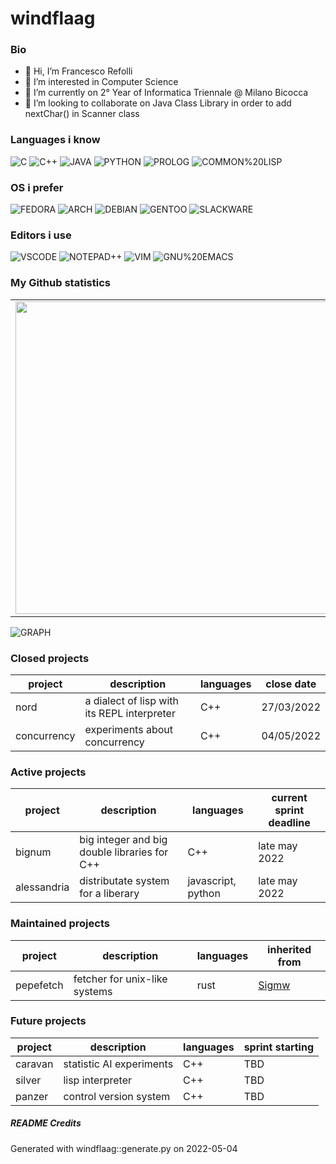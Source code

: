 # windflaag

### Bio
- 👋 Hi, I’m Francesco Refolli
- 👀 I’m interested in Computer Science
- 🌱 I’m currently on 2° Year of Informatica Triennale @ Milano Bicocca
- 💞️ I’m looking to collaborate on Java Class Library in order to add nextChar() in Scanner class

### Languages i know
![C](https://img.shields.io/badge/-C-lightred.svg) ![C++](https://img.shields.io/badge/-C++-orange.svg) ![JAVA](https://img.shields.io/badge/-JAVA-yellow.svg) ![PYTHON](https://img.shields.io/badge/-PYTHON-grey.svg) ![PROLOG](https://img.shields.io/badge/-PROLOG-lightgreen.svg) ![COMMON%20LISP](https://img.shields.io/badge/-COMMON%20LISP-blue.svg)

### OS i prefer
![FEDORA](https://img.shields.io/badge/-FEDORA-orange.svg) ![ARCH](https://img.shields.io/badge/-ARCH-lightgrey.svg) ![DEBIAN](https://img.shields.io/badge/-DEBIAN-lightgrey.svg) ![GENTOO](https://img.shields.io/badge/-GENTOO-lightgrey.svg) ![SLACKWARE](https://img.shields.io/badge/-SLACKWARE-lightyellow.svg)

### Editors i use
![VSCODE](https://img.shields.io/badge/-VSCODE-lightyellow.svg) ![NOTEPAD++](https://img.shields.io/badge/-NOTEPAD++-lightgreen.svg) ![VIM](https://img.shields.io/badge/-VIM-orange.svg) ![GNU%20EMACS](https://img.shields.io/badge/-GNU%20EMACS-violet.svg)

### My Github statistics

<center>
<table>
    <tr>
        <td><img width="500px" align="left" src="https://github-readme-stats.vercel.app/api?username=windflaag&show_icons=true&theme=tokyonight" /></td>
        <td><img width="450px" align="left" src="https://github-readme-stats.vercel.app/api/top-langs/?username=windflaag&layout=compact&langs_count=12&theme=tokyonight"/></td>
    </tr>
    </table>
</center>

<p align="center">

![GRAPH](https://activity-graph.herokuapp.com/graph?username=windflaag&hide_border=true&theme=redical)

</p>
        
### Closed projects
|project | description | languages | close date|
|------- | ----------- | --------- | ----------|
|nord | a dialect of lisp with its REPL interpreter | C++ | 27/03/2022|
|concurrency | experiments about concurrency | C++ | 04/05/2022|

### Active projects
|project | description | languages | current sprint deadline|
|------- | ----------- | --------- | -----------------------|
|bignum | big integer and big double libraries for C++ | C++ | late may 2022|
|alessandria | distributate system for a liberary | javascript, python | late may 2022|

### Maintained projects
|project | description | languages | inherited from|
|------- | ----------- | --------- | --------------|
|pepefetch | fetcher for unix-like systems | rust | [Sigmw](https://github.com/Sigmw)|

### Future projects
|project | description | languages | sprint starting|
|------- | ----------- | --------- | ---------------|
|caravan | statistic AI experiments | C++ | TBD|
|silver | lisp interpreter | C++ | TBD|
|panzer | control version system | C++ | TBD|

##### README Credits
Generated with windflaag::generate.py on 2022-05-04
